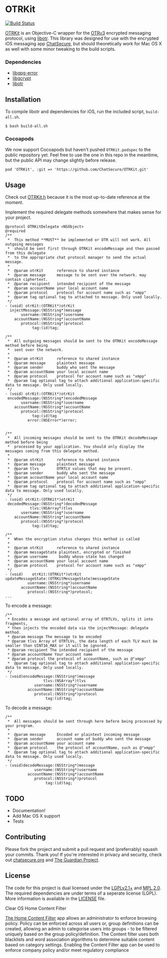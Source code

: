 # OTRKit
[![Build Status](https://travis-ci.org/ChatSecure/OTRKit.svg?branch=master)](https://travis-ci.org/ChatSecure/OTRKit)

[OTRKit](https://github.com/ChatSecure/OTRKit) is an Objective-C wrapper for the [OTRv3](http://en.wikipedia.org/wiki/Off-the-Record_Messaging) encrypted messaging protocol, using [libotr](https://otr.cypherpunks.ca). This library was designed for use with the encrypted iOS messaging app [ChatSecure](https://github.com/chrisballinger/ChatSecure-iOS), but should theoretically work for Mac OS X as well with some minor tweaking to the build scripts.

### Dependencies

* [libgpg-error](https://www.gnupg.org/(de)/related_software/libgpg-error/index.html)
* [libgcrypt](http://www.gnu.org/software/libgcrypt/)
* [libotr](https://otr.cypherpunks.ca)

## Installation

To compile libotr and dependencies for iOS, run the included script, `build-all.sh`.

    $ bash build-all.sh

### Cocoapods

We now support Cocoapods but haven't pushed `OTRKit.podspec` to the public repository yet. Feel free to use the one in this repo in the meantime, but the public API may change slightly before release.

    pod 'OTRKit', :git => 'https://github.com/ChatSecure/OTRKit.git'

## Usage

Check out [OTRKit.h](https://github.com/ChatSecure/OTRKit/blob/master/OTRKit/OTRKit.h) because it is the most up-to-date reference at the moment.

Implement the required delegate methods somewhere that makes sense for your project.

```obj-c
@protocol OTRKitDelegate <NSObject>
@required
/**
 *  This method **MUST** be implemented or OTR will not work. All outgoing messages
 *  should be sent first through OTRKit encodeMessage and then passed from this delegate
 *  to the appropriate chat protocol manager to send the actual message.
 *
 *  @param otrKit      reference to shared instance
 *  @param message     message to be sent over the network. may contain ciphertext.
 *  @param recipient   intended recipient of the message
 *  @param accountName your local account name
 *  @param protocol    protocol for account name such as "xmpp"
 *  @param tag optional tag to attached to message. Only used locally.
 */
- (void) otrKit:(OTRKit*)otrKit
  injectMessage:(NSString*)message
       username:(NSString*)username
    accountName:(NSString*)accountName
       protocol:(NSString*)protocol
            tag:(id)tag;

/**
 *  All outgoing messages should be sent to the OTRKit encodeMessage method before being
 *  sent over the network.
 *
 *  @param otrKit      reference to shared instance
 *  @param message     plaintext message
 *  @param sender      buddy who sent the message
 *  @param accountName your local account name
 *  @param protocol    protocol for account name such as "xmpp"
 *  @param tag optional tag to attach additional application-specific data to message. Only used locally.
 */
- (void) otrKit:(OTRKit*)otrKit
 encodedMessage:(NSString*)encodedMessage
       username:(NSString*)username
    accountName:(NSString*)accountName
       protocol:(NSString*)protocol
            tag:(id)tag
          error:(NSError*)error;


/**
 *  All incoming messages should be sent to the OTRKit decodeMessage method before being
 *  processed by your application. You should only display the messages coming from this delegate method.
 *
 *  @param otrKit      reference to shared instance
 *  @param message     plaintext message
 *  @param tlvs        OTRTLV values that may be present.
 *  @param sender      buddy who sent the message
 *  @param accountName your local account name
 *  @param protocol    protocol for account name such as "xmpp"
 *  @param tag optional tag to attach additional application-specific data to message. Only used locally.
 */
- (void) otrKit:(OTRKit*)otrKit
 decodedMessage:(NSString*)decodedMessage
           tlvs:(NSArray*)tlvs
       username:(NSString*)username
    accountName:(NSString*)accountName
       protocol:(NSString*)protocol
            tag:(id)tag;

/**
 *  When the encryption status changes this method is called
 *
 *  @param otrKit      reference to shared instance
 *  @param messageState plaintext, encrypted or finished
 *  @param username     buddy whose state has changed
 *  @param accountName your local account name
 *  @param protocol    protocol for account name such as "xmpp"
 */
- (void)    otrKit:(OTRKit*)otrKit
updateMessageState:(OTRKitMessageState)messageState
          username:(NSString*)username
       accountName:(NSString*)accountName
          protocol:(NSString*)protocol;
...
```

To encode a message:

```obj-c
/**
 * Encodes a message and optional array of OTRTLVs, splits it into fragments,
 * then injects the encoded data via the injectMessage: delegate method.
 * @param message The message to be encoded
 * @param tlvs Array of OTRTLVs, the data length of each TLV must be smaller than UINT16_MAX or it will be ignored.
 * @param recipient The intended recipient of the message
 * @param accountName Your account name
 * @param protocol the protocol of accountName, such as @"xmpp"
 *  @param tag optional tag to attach additional application-specific data to message. Only used locally.
 */
- (void)encodeMessage:(NSString*)message
                 tlvs:(NSArray*)tlvs
             username:(NSString*)username
          accountName:(NSString*)accountName
             protocol:(NSString*)protocol
                  tag:(id)tag;
```

To decode a message:

```obj-c
/**
 *  All messages should be sent through here before being processed by your program.
 *
 *  @param message     Encoded or plaintext incoming message
 *  @param sender      account name of buddy who sent the message
 *  @param accountName your account name
 *  @param protocol    the protocol of accountName, such as @"xmpp"
 *  @param tag optional tag to attach additional application-specific data to message. Only used locally.
 */
- (void)decodeMessage:(NSString*)message
             username:(NSString*)username
          accountName:(NSString*)accountName
             protocol:(NSString*)protocol
                  tag:(id)tag;
```

## TODO

* Documentation!
* Add Mac OS X support
* Tests

## Contributing

Please fork the project and submit a pull request and (preferrably) squash your commits. Thank you! If you're interested in privacy and security, check out [chatsecure.org](https://chatsecure.org) and [The Guardian Project](https://guardianproject.info).


## License

The code for this project is dual licensed under the [LGPLv2.1+](https://www.gnu.org/licenses/old-licenses/lgpl-2.1.txt) and [MPL 2.0](http://www.mozilla.org/MPL/2.0/). The required dependencies are under terms of a seperate license (LGPL). More information is available in the [LICENSE](https://github.com/ChatSecure/OTRKit/blob/master/LICENSE) file.

Clear OS Home Content Filter

[The Home Content Filter](https://www.clearos.com/products/clearos-editions/clearos-7-home/marketplace/gateway/Content_Filter_Engine) app allows an administrator to enforce browsing policy. Policy can be enforced across all users or, group definitions can be created, allowing an admin to categorise users into groups - to be filtered uniquely based on the group policy/definition. The Content filter uses both blacklists and word association algorithms to determine suitable content based on category settings. Enabling the Content Filter app can be used to enforce company policy and/or meet regulatory compliance
